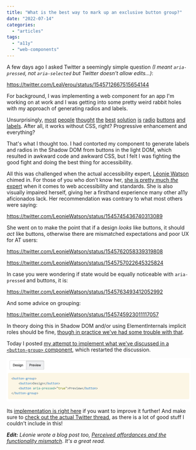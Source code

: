 ```yaml
---
title: "What is the best way to mark up an exclusive button group?"
date: "2022-07-14"
categories:
  - "articles"
tags:
  - "a11y"
  - "web-components"
---
```


A few days ago I asked Twitter a seemingly simple question _(I meant `aria-pressed`, not `aria-selected` but Twitter doesn't allow edits…)_:

https://twitter.com/LeaVerou/status/1545712667515654144

For background, I was implementing a web component for an app I'm working on at work and I was getting into some pretty weird rabbit holes with my approach of generating radios and labels.

Unsurprisingly, [most](https://twitter.com/heydonworks/status/1545713406187114496) [people](https://twitter.com/WebReflection/status/1545722200598233097) [thought](https://twitter.com/gumnos/status/1545745858339250176) [the](https://twitter.com/TimBrock_DtD/status/1545714402367885313) [best](https://twitter.com/tolgamndl/status/1545714439000825856) [solution](https://twitter.com/jorgepinon/status/1545743881169510401) [is](https://twitter.com/dotstepan/status/1545729640731447298) [radio](https://twitter.com/sunlix/status/1545747700427145216) [buttons](https://twitter.com/gazjoy/status/1545754675395297280) [and](https://twitter.com/devongovett/status/1547593573448552450) [labels](https://twitter.com/rmors_/status/1547568003520221186). After all, it works without CSS, right? Progressive enhancement and everything?

That's what I thought too. I had contorted my component to generate labels and radios in the Shadow DOM from buttons in the light DOM, which resulted in awkward code and awkward CSS, but I felt I was fighting the good fight and doing the best thing for accessibility.

All this was challenged when the actual accessibility expert, [Léonie Watson](https://twitter.com/LeonieWatson) chimed in. For those of you who don’t know her, [she is pretty much _the_ expert](https://tink.uk/about-leonie/) when it comes to web accessibility and standards. She is also visually impaired herself, giving her a firsthand experience many other a11y aficionados lack. Her recommendation was contrary to what most others were saying:

https://twitter.com/LeonieWatson/status/1545745436740313089

She went on to make the point that if a design _looks_ like buttons, it should _act_ like buttons, otherwise there are mismatched expectations and poor UX for AT users:

https://twitter.com/LeonieWatson/status/1545762058339319808

https://twitter.com/LeonieWatson/status/1545757022645325824

In case you were wondering if state would be equally noticeable with `aria-pressed` and buttons, it is:

https://twitter.com/LeonieWatson/status/1545763493412052992

And some advice on grouping:

https://twitter.com/LeonieWatson/status/1545745923011117057

In theory doing this in Shadow DOM and/or using ElementInternals implicit roles should be fine, [though in practice we've had some trouble with that](https://twitter.com/LeonieWatson/status/1547544701036888065).

Today I posted [my attempt to implement what we've discussed in a `<button-group>` component](https://projects.verou.me/nudeforms/button-group/), which restarted the discussion.

![](images/image.png)

Its [implementation is right here](https://github.com/LeaVerou/nudeforms/tree/main/button-group) if you want to improve it further! And make sure to [check out the actual Twitter thread](https://twitter.com/LeaVerou/status/1545712667515654144), as there is a lot of good stuff I couldn't include in this!

_**Edit:** Léonie wrote a blog post too, [Perceived affordances and the functionality mismatch](https://tink.uk/perceived-affordances-and-the-functionality-mismatch/)_. _It's a great read._
